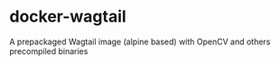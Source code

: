 # docker-wagtail
A prepackaged Wagtail image (alpine based) with OpenCV and others precompiled binaries
